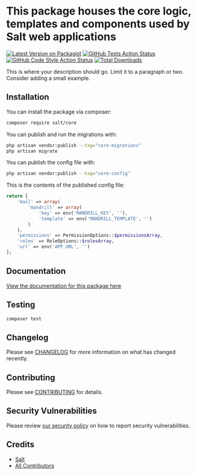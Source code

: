 # This package houses the core logic, templates and components used by Salt web applications

[![Latest Version on Packagist](https://img.shields.io/packagist/v/salt/core.svg?style=flat-square)](https://packagist.org/packages/salt/core)
[![GitHub Tests Action Status](https://img.shields.io/github/workflow/status/salt/core/run-tests?label=tests)](https://github.com/pango-studio/salt-core/actions?query=workflow%3Arun-tests+branch%3Amain)
[![GitHub Code Style Action Status](https://img.shields.io/github/workflow/status/salt/core/Check%20&%20fix%20styling?label=code%20style)](https://github.com/pango-studio/salt-core/actions?query=workflow%3A"Check+%26+fix+styling"+branch%3Amain)
[![Total Downloads](https://img.shields.io/packagist/dt/salt/core.svg?style=flat-square)](https://packagist.org/packages/salt/core)

This is where your description should go. Limit it to a paragraph or two. Consider adding a small example.

## Installation

You can install the package via composer:

```bash
composer require salt/core
```

You can publish and run the migrations with:

```bash
php artisan vendor:publish --tag="core-migrations"
php artisan migrate
```

You can publish the config file with:

```bash
php artisan vendor:publish --tag="core-config"
```

This is the contents of the published config file:

```php
return [
    'mail' => array(
        'mandrill' => array(
            'key' => env('MANDRILL_KEY', ''),
            'template' => env('MANDRILL_TEMPLATE', '')
        )
    ),
    'permissions' => PermissionOptions::$permissionsArray,
    'roles' => RoleOptions::$rolesArray,
    'url' => env('APP_URL', '')
];
```

## Documentation

[View the documentation for this package here](https://salt-core-package.netlify.app/)

## Testing

```bash
composer test
```

## Changelog

Please see [CHANGELOG](CHANGELOG.md) for more information on what has changed recently.

## Contributing

Please see [CONTRIBUTING](.github/CONTRIBUTING.md) for details.

## Security Vulnerabilities

Please review [our security policy](../../security/policy) on how to report security vulnerabilities.

## Credits

-   [Salt](https://github.com/salt)
-   [All Contributors](../../contributors)
